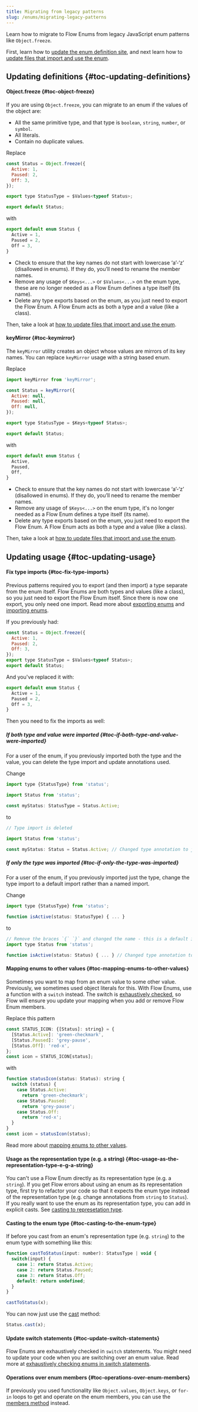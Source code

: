 ```yaml
---
title: Migrating from legacy patterns
slug: /enums/migrating-legacy-patterns
---
```


Learn how to migrate to Flow Enums from legacy JavaScript enum patterns like `Object.freeze`.

First, learn how to [update the enum definition site](#toc-updating-definitions), and next learn how to [update files that import and use the enum](#toc-updating-usage).

## Updating definitions {#toc-updating-definitions}

#### Object.freeze {#toc-object-freeze}
If you are using `Object.freeze`, you can migrate to an enum if the values of the object are:

* All the same primitive type, and that type is `boolean`, `string`, `number`, or `symbol`.
* All literals.
* Contain no duplicate values.

Replace

```js flow-check
const Status = Object.freeze({
  Active: 1,
  Paused: 2,
  Off: 3,
});

export type StatusType = $Values<typeof Status>;

export default Status;
```

with
```js flow-check
export default enum Status {
  Active = 1,
  Paused = 2,
  Off = 3,
}
```

- Check to ensure that the key names do not start with lowercase ‘a’-‘z’ (disallowed in enums). If they do, you’ll need to rename the member names.
- Remove any usage of `$Keys<...>` or `$Values<...>` on the enum type, these are no longer needed as a Flow Enum defines a type itself (its name).
- Delete any type exports based on the enum, as you just need to export the Flow Enum. A Flow Enum acts as both a type and a value (like a class).

Then, take a look at [how to update files that import and use the enum](#toc-updating-usage).


#### keyMirror {#toc-keymirror}
The `keyMirror` utility creates an object whose values are mirrors of its key names. You can replace `keyMirror` usage with a string based enum.

Replace

```js
import keyMirror from 'keyMirror';

const Status = keyMirror({
  Active: null,
  Paused: null,
  Off: null,
});

export type StatusType = $Keys<typeof Status>;

export default Status;
```

with

```js flow-check
export default enum Status {
  Active,
  Paused,
  Off,
}
```

- Check to ensure that the key names do not start with lowercase ‘a’-‘z’ (disallowed in enums). If they do, you’ll need to rename the member names.
- Remove any usage of `$Keys<...>` on the enum type, it's no longer needed as a Flow Enum defines a type itself (its name).
- Delete any type exports based on the enum, you just need to export the Flow Enum. A Flow Enum acts as both a type and a value (like a class).

Then, take a look at [how to update files that import and use the enum](#toc-updating-usage).


## Updating usage {#toc-updating-usage}

#### Fix type imports {#toc-fix-type-imports}
Previous patterns required you to export (and then import) a type separate from the enum itself.
Flow Enums are both types and values (like a class), so you just need to export the Flow Enum itself. Since there is now one export, you only need one import.
Read more about [exporting enums](../using-enums/#toc-exporting-enums) and [importing enums](../using-enums/#toc-importing-enums).

If you previously had:
```js flow-check
const Status = Object.freeze({
  Active: 1,
  Paused: 2,
  Off: 3,
});
export type StatusType = $Values<typeof Status>;
export default Status;
```

And you've replaced it with:
```js flow-check
export default enum Status {
  Active = 1,
  Paused = 2,
  Off = 3,
}
```

Then you need to fix the imports as well:

##### If both type and value were imported {#toc-if-both-type-and-value-were-imported}
For a user of the enum, if you previously imported both the type and the value, you can delete the type import and update annotations used.

Change
```js
import type {StatusType} from 'status';

import Status from 'status';

const myStatus: StatusType = Status.Active;
```
to
```js
// Type import is deleted

import Status from 'status';

const myStatus: Status = Status.Active; // Changed type annotation to just `Status`
```

##### If only the type was imported {#toc-if-only-the-type-was-imported}
For a user of the enum, if you previously imported just the type, change the type import to a default import rather than a named import.

Change
```js
import type {StatusType} from 'status';

function isActive(status: StatusType) { ... }
```
to

```js
// Remove the braces `{` `}` and changed the name - this is a default import now
import type Status from 'status';

function isActive(status: Status) { ... } // Changed type annotation to just `Status`
```


#### Mapping enums to other values {#toc-mapping-enums-to-other-values}
Sometimes you want to map from an enum value to some other value. Previously, we sometimes used object literals for this.
With Flow Enums, use a function with a `switch` instead. The switch is [exhaustively checked](../using-enums/#toc-exhaustively-checking-enums-with-a-switch),
so Flow will ensure you update your mapping when you add or remove Flow Enum members.

Replace this pattern

```js
const STATUS_ICON: {[Status]: string} = {
  [Status.Active]: 'green-checkmark',
  [Status.Paused]: 'grey-pause',
  [Status.Off]: 'red-x',
};
const icon = STATUS_ICON[status];
```

with

```js
function statusIcon(status: Status): string {
  switch (status) {
    case Status.Active:
      return 'green-checkmark';
    case Status.Paused:
      return 'grey-pause';
    case Status.Off:
      return 'red-x';
  }
}
const icon = statusIcon(status);
```
Read more about [mapping enums to other values](../using-enums/#toc-mapping-enums-to-other-values).


#### Usage as the representation type (e.g. a string) {#toc-usage-as-the-representation-type-e-g-a-string}
You can't use a Flow Enum directly as its representation type (e.g. a `string`).
If you get Flow errors about using an enum as its representation type, first try to refactor your code so that it expects the enum type instead of the representation type
(e.g. change annotations from `string` to `Status`). If you really want to use the enum as its representation type, you can add in explicit casts.
See [casting to represetation type](../using-enums/#toc-casting-to-representation-type).


#### Casting to the enum type {#toc-casting-to-the-enum-type}
If before you cast from an enum's representation type (e.g. `string`) to the enum type with something like this:

```js
function castToStatus(input: number): StatusType | void {
  switch(input) {
    case 1: return Status.Active;
    case 2: return Status.Paused;
    case 3: return Status.Off;
    default: return undefined;
  }
}

castToStatus(x);
```

You can now just use the [cast](../using-enums/#toc-cast) method:

```js
Status.cast(x);
```


#### Update switch statements {#toc-update-switch-statements}
Flow Enums are exhaustively checked in `switch` statements. You might need to update your code when you are switching over an enum value.
Read more at [exhaustively checking enums in switch statements](../using-enums/#toc-exhaustively-checking-enums-with-a-switch).


#### Operations over enum members {#toc-operations-over-enum-members}
If previously you used functionality like `Object.values`, `Object.keys`, or `for-in` loops to get and operate on the enum members,
you can use the [members method](../using-enums/#toc-members) instead.
